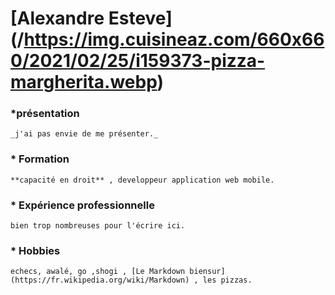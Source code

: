 # [Alexandre Esteve] (/https://img.cuisineaz.com/660x660/2021/02/25/i159373-pizza-margherita.webp)

### *présentation 
    _j'ai pas envie de me présenter._
### * Formation
    **capacité en droit** , developpeur application web mobile.
### * Expérience professionnelle
    bien trop nombreuses pour l'écrire ici.
### * Hobbies
    echecs, awalé, go ,shogi , [Le Markdown biensur](https://fr.wikipedia.org/wiki/Markdown) , les pizzas.
